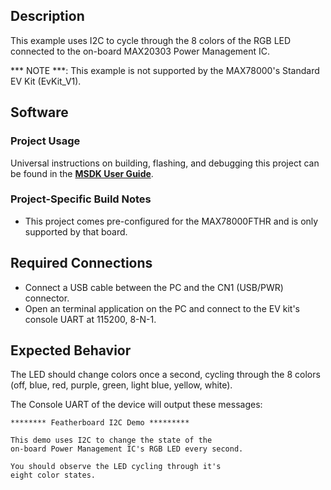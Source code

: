 ## Description

This example uses I2C to cycle through the 8 colors of the RGB LED connected to the on-board MAX20303 Power Management IC. 

*** NOTE ***: This example is not supported by the MAX78000's Standard EV Kit (EvKit_V1).

## Software

### Project Usage

Universal instructions on building, flashing, and debugging this project can be found in the **[MSDK User Guide](https://analog-devices-msdk.github.io/msdk/USERGUIDE/)**.

### Project-Specific Build Notes

* This project comes pre-configured for the MAX78000FTHR and is only supported by that board.

## Required Connections
-   Connect a USB cable between the PC and the CN1 (USB/PWR) connector.
-   Open an terminal application on the PC and connect to the EV kit's console UART at 115200, 8-N-1.

## Expected Behavior
The LED should change colors once a second, cycling through the 8 colors (off, blue, red, purple, green, light blue, yellow, white).

The Console UART of the device will output these messages:

```
******** Featherboard I2C Demo *********

This demo uses I2C to change the state of the
on-board Power Management IC's RGB LED every second.

You should observe the LED cycling through it's
eight color states.
```
